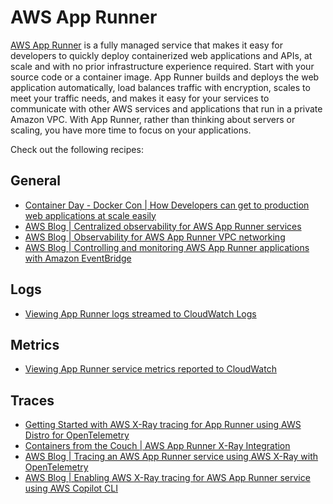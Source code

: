 # AWS App Runner

[AWS App Runner][apprunner-main] is a fully managed service that makes it easy for developers to quickly deploy containerized web applications and APIs, at scale and with no prior infrastructure experience required. Start with your source code or a container image. App Runner builds and deploys the web application automatically, load balances traffic with encryption, scales to meet your traffic needs, and makes it easy for your services to communicate with other AWS services and applications that run in a private Amazon VPC. With App Runner, rather than thinking about servers or scaling, you have more time to focus on your applications.




Check out the following recipes:

## General
- [Container Day - Docker Con | How Developers can get to production web applications at scale easily](https://www.youtube.com/watch?v=Iyp9Ugk9oRs)
- [AWS Blog | Centralized observability for AWS App Runner services](https://aws.amazon.com/blogs/containers/centralized-observability-for-aws-app-runner-services/)
- [AWS Blog | Observability for AWS App Runner VPC networking](https://aws.amazon.com/blogs/containers/observability-for-aws-app-runner-vpc-networking/)
- [AWS Blog | Controlling and monitoring AWS App Runner applications with Amazon EventBridge](https://aws.amazon.com/blogs/containers/controlling-and-monitoring-aws-app-runner-applications-with-amazon-eventbridge/)


## Logs

- [Viewing App Runner logs streamed to CloudWatch Logs][apprunner-cwl]

## Metrics

- [Viewing App Runner service metrics reported to CloudWatch][apprunner-cwm]


## Traces
- [Getting Started with AWS X-Ray tracing for App Runner using AWS Distro for OpenTelemetry](https://aws-otel.github.io/docs/getting-started/apprunner)
- [Containers from the Couch | AWS App Runner X-Ray Integration](https://youtu.be/cVr8N7enCMM)
- [AWS Blog | Tracing an AWS App Runner service using AWS X-Ray with OpenTelemetry](https://aws.amazon.com/blogs/containers/tracing-an-aws-app-runner-service-using-aws-x-ray-with-opentelemetry/)
- [AWS Blog | Enabling AWS X-Ray tracing for AWS App Runner service using AWS Copilot CLI](https://aws.amazon.com/blogs/containers/enabling-aws-x-ray-tracing-for-aws-app-runner-service-using-aws-copilot-cli/)

[apprunner-main]: https://aws.amazon.com/apprunner/
[aes-ws]: https://bookstore.aesworkshops.com/
[apprunner-cwl]: https://docs.aws.amazon.com/apprunner/latest/dg/monitor-cwl.html
[apprunner-cwm]: https://docs.aws.amazon.com/apprunner/latest/dg/monitor-cw.html
